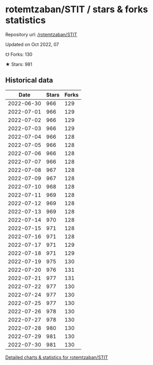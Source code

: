 # rotemtzaban/STIT / stars & forks statistics

Repository url: [/rotemtzaban/STIT](https://github.com/rotemtzaban/STIT)

Updated on Oct 2022, 07

☋ Forks: 130

★ Stars: 981

## Historical data
| Date | Stars | Forks |
|------|-------|-------|
| 2022-06-30 | 966 | 129 | 
| 2022-07-01 | 966 | 129 | 
| 2022-07-02 | 966 | 129 | 
| 2022-07-03 | 966 | 129 | 
| 2022-07-04 | 966 | 128 | 
| 2022-07-05 | 966 | 128 | 
| 2022-07-06 | 966 | 128 | 
| 2022-07-07 | 966 | 128 | 
| 2022-07-08 | 967 | 128 | 
| 2022-07-09 | 967 | 128 | 
| 2022-07-10 | 968 | 128 | 
| 2022-07-11 | 969 | 128 | 
| 2022-07-12 | 969 | 128 | 
| 2022-07-13 | 969 | 128 | 
| 2022-07-14 | 970 | 128 | 
| 2022-07-15 | 971 | 128 | 
| 2022-07-16 | 971 | 128 | 
| 2022-07-17 | 971 | 129 | 
| 2022-07-18 | 971 | 129 | 
| 2022-07-19 | 975 | 130 | 
| 2022-07-20 | 976 | 131 | 
| 2022-07-21 | 977 | 131 | 
| 2022-07-22 | 977 | 130 | 
| 2022-07-24 | 977 | 130 | 
| 2022-07-25 | 977 | 130 | 
| 2022-07-26 | 978 | 130 | 
| 2022-07-27 | 978 | 130 | 
| 2022-07-28 | 980 | 130 | 
| 2022-07-29 | 981 | 130 | 
| 2022-07-30 | 981 | 130 | 


[Detailed charts & statistics for rotemtzaban/STIT](https://reviewgithub.com/rep/rotemtzaban/STIT)
